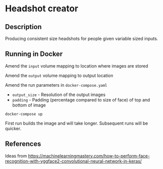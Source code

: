 # Headshot creator

## Description
Producing consistent size headshots for people given variable sized inputs.

## Running in Docker
Amend the `input` volume mapping to location where images are stored

Amend the `output` volume mapping to output location

Amend the run parameters in `docker-compose.yaml`
* `output_size` - Resolution of the output images
* `padding` - Padding (percentage compared to size of face) of top and bottom of image

```
docker-compose up
```

First run builds the image and will take longer. Subsequent runs will be quicker.

## References
Ideas from https://machinelearningmastery.com/how-to-perform-face-recognition-with-vggface2-convolutional-neural-network-in-keras/